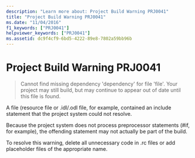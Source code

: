 ```yaml
---
description: "Learn more about: Project Build Warning PRJ0041"
title: "Project Build Warning PRJ0041"
ms.date: "11/04/2016"
f1_keywords: ["PRJ0041"]
helpviewer_keywords: ["PRJ0041"]
ms.assetid: dc9f4cf9-6bd5-4222-89e8-7802a59bb96b
---
```

# Project Build Warning PRJ0041

> Cannot find missing dependency 'dependency' for file 'file'. Your project may still build, but may continue to appear out of date until this file is found.

A file (resource file or .idl/.odl file, for example, contained an include statement that the project system could not resolve.

Because the project system does not process preprocessor statements (#if, for example), the offending statement may not actually be part of the build.

To resolve this warning, delete all unnecessary code in .rc files or add placeholder files of the appropriate name.
